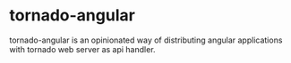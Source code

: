 tornado-angular
===============

tornado-angular is an opinionated way of distributing angular applications with tornado web server as api handler.
